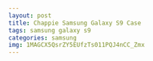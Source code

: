 ```yaml
---
layout: post
title: Chappie Samsung Galaxy S9 Case
tags: samsung galaxy s9
categories: samsung
img: 1MAGCX5QsrZY5EUfzTs011PQJ4nCC_Zmx
---
```

